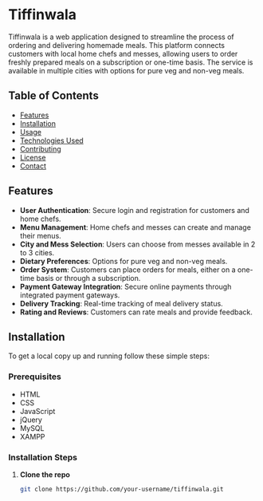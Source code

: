 # Tiffinwala

Tiffinwala is a web application designed to streamline the process of ordering and delivering homemade meals. This platform connects customers with local home chefs and messes, allowing users to order freshly prepared meals on a subscription or one-time basis. The service is available in multiple cities with options for pure veg and non-veg meals.

## Table of Contents

- [Features](#features)
- [Installation](#installation)
- [Usage](#usage)
- [Technologies Used](#technologies-used)
- [Contributing](#contributing)
- [License](#license)
- [Contact](#contact)

## Features

- **User Authentication**: Secure login and registration for customers and home chefs.
- **Menu Management**: Home chefs and messes can create and manage their menus.
- **City and Mess Selection**: Users can choose from messes available in 2 to 3 cities.
- **Dietary Preferences**: Options for pure veg and non-veg meals.
- **Order System**: Customers can place orders for meals, either on a one-time basis or through a subscription.
- **Payment Gateway Integration**: Secure online payments through integrated payment gateways.
- **Delivery Tracking**: Real-time tracking of meal delivery status.
- **Rating and Reviews**: Customers can rate meals and provide feedback.

## Installation

To get a local copy up and running follow these simple steps:

### Prerequisites

- HTML
- CSS
- JavaScript
- jQuery
- MySQL
- XAMPP

### Installation Steps

1. **Clone the repo**
   ```sh
   git clone https://github.com/your-username/tiffinwala.git
            
